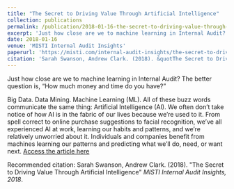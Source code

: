 ```yaml
---
title: "The Secret to Driving Value Through Artificial Intelligence"
collection: publications
permalink: /publication/2018-01-16-the-secret-to-driving-value-through-ai
excerpt: 'Just how close are we to machine learning in Internal Audit? The better question is, “How much money and time do you have?”'
date: 2018-01-16
venue: 'MISTI Internal Audit Insights'
paperurl: 'https://misti.com/internal-audit-insights/the-secret-to-driving-value-through-artificial-intelligence?utm_term=The%20Secret%20to%20Driving%20Value%20Through%20Artificial%20Intelligence&utm_campaign=AR17-EB0116_USI&utm_content=email&utm_source=Act-On+Software&utm_medium=email&cm_mmc=Act-On%20Software-_-email-_-The%20Audit%20Report-_-The%20Secret%20to%20Driving%20Value%20Through%20Artificial%20Intelligence'
citation: 'Sarah Swanson, Andrew Clark. (2018). &quotThe Secret to Driving Value Through Artificial Intelligence&quot; <i>MISTI Internal Audit Insights, 2018</i>.'
---
```

Just how close are we to machine learning in Internal Audit? The better question is, “How much money and time do you have?”

Big Data. Data Mining. Machine Learning (ML). All of these buzz words communicate the same thing: Artificial Intelligence (AI). We often don’t take notice of how AI is in the fabric of our lives because we’re used to it. From spell correct to online purchase suggestions to facial recognition, we’ve all experienced AI at work, learning our habits and patterns, and we’re relatively unworried about it. Individuals and companies benefit from machines learning our patterns and predicting what we’ll do, need, or want next.
[Access the article here](https://misti.com/internal-audit-insights/the-secret-to-driving-value-through-artificial-intelligence?utm_term=The%20Secret%20to%20Driving%20Value%20Through%20Artificial%20Intelligence&utm_campaign=AR17-EB0116_USI&utm_content=email&utm_source=Act-On+Software&utm_medium=email&cm_mmc=Act-On%20Software-_-email-_-The%20Audit%20Report-_-The%20Secret%20to%20Driving%20Value%20Through%20Artificial%20Intelligence)

Recommended citation: Sarah Swanson, Andrew Clark. (2018). "The Secret to Driving Value Through Artificial Intelligence" <i>MISTI Internal Audit Insights, 2018</i>.
